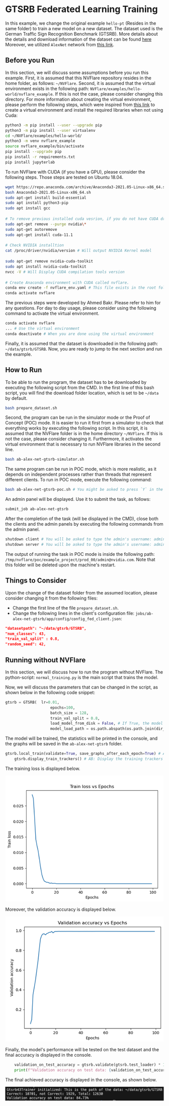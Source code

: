 # GTSRB Federated Learning Training

In this example, we change the original example `hello-pt` (Resides in the same folder) to train a new model on a new dataset.
The dataset used is the German Traffic Sign Recognition Benchmark (GTSRB).
More details about the details and download information of the dataset can be found [here](https://benchmark.ini.rub.de/)
Moreover, we utilized `AlexNet` network from [this link](https://mailto-surajk.medium.com/a-tutorial-on-traffic-sign-classification-using-pytorch-dabc428909d7).

## Before you Run

In this section, we will discuss some assumptions before you run this example.
First, it is assumed that this NVFlare repository resides in the home folder, as follows: `~/NVFlare`.
Second, it is assumed that the virtual environment exists in the following path: `NVFlare/examples/hello-world/nvflare_example`.
If this is not the case, please consider changing this directory.
For more information about creating the virtual environment, please perform the following steps, which were inspired from [this link](https://nvflare.readthedocs.io/en/main/example_applications_algorithms.html) to create a virtual environment and install the required libraries when not using Cuda:

```bash
python3 -m pip install --user --upgrade pip
python3 -m pip install --user virtualenv
cd ~/NVFlare/examples/hello-world/
python3 -m venv nvflare_example
source nvflare_example/bin/activate
pip install --upgrade pip
pip install -r requirements.txt
pip install jupyterlab
```

To run NVFlare with CUDA (if you have a GPU), please consider the following steps.
Those steps are tested on Ubuntu 18.04.

```bash
wget https://repo.anaconda.com/archive/Anaconda3-2021.05-Linux-x86_64.sh # Install Anaconda
bash Anaconda3-2021.05-Linux-x86_64.sh
sudo apt-get install build-essential
sudo apt install python3-pip
sudo apt install gcc

# To remove previous installed cuda vesrion, if you do not have CUDA driver 11.1
sudo apt-get remove --purge nvidia\*
sudo apt-get autoremove
sudo apt-get install cuda-11.1

# Check NVIDIA installtion
cat /proc/driver/nvidia/version # Will output NVIDIA Kernel model

sudo apt-get remove nvidia-cuda-toolkit
sudo apt install nvidia-cuda-toolkit
nvcc -V # Will Display CUDA compilation tools version

# Create Anaconda environment with CUDA called nvflare.
conda env create -f nvflare_env.yaml # This file exists in the root folder of the NVFlare repository.
conda activate nvflare
```

The previous steps were developed by Ahmed Bakr.
Please refer to him for any questions.
For day to day usage, please consider using the following command to activate the virtual environment.

```bash
conda activate nvflare
... # Use the virtual environment
conda deactivate # When you are done using the virtual environment
```

Finally, it is assumed that the dataset is downloaded in the following path: `~/data/gtsrb/GTSRB`.
Now, you are ready to jump to the next section and run the example.

## How to Run

To be able to run the program, the dataset has to be downloaded by executing the following script from the CMD.
In the first line of this bash script, you will find the download folder location, which is set to be `~/data` by default.

```bash
bash prepare_dataset.sh
```

Second, the program can be run in the simulator mode or the Proof of Concept (POC) mode.
It is easier to run it first from a simulator to check that everything works by executing the following script.
In this script, it is assumed that the NVFlare folder is in the home directory `~/NVFlare`.
If this is not the case, please consider changing it.
Furthermore, it activates the virtual environment that is necessary to run NVFlare libraries in the second line.

```bash
bash ab-alex-net-gtsrb-simulator.sh
```

The same program can be run in POC mode, which is more realistic, as it depends on independent processes rather than threads that represent different clients.
To run in POC mode, execute the following command:

```bash
bash ab-alex-net-gtsrb-poc.sh # You might be asked to press `Y` in the CMD.
```

An admin panel will be displayed.
Use it to submit the task, as follows:

```bash
submit_job ab-alex-net-gtsrb
```

After the completion of the task (will be displayed in the CMD), close both the clients and the admin panels by executing the following commands from the admin panel.

```bash
shutdown client # You will be asked to type the admin's username: admin@nvidia.com
shutdown server # You will be asked to type the admin's username: admin@nvidia.com
```

The output of running the task in POC mode is inside the following path: `/tmp/nvflare/poc/example_project/prod_00/admin@nvidia.com`.
Note that this folder will be deleted upon the machine's restart.

## Things to Consider

Upon the change of the dataset folder from the assumed location, please consider changing it from the following files:

- Change the first line of the file `prepare_dataset.sh`.
- Change the following lines in the client's configuration file: `jobs/ab-alex-net-gtsrb/app/config/config_fed_client.json`:

```json
"datasetpath": "~/data/gtsrb/GTSRB",
"num_classes": 43,
"train_val_split" : 0.8,
"random_seed": 42,
```

## Running without NVFlare

In this section, we will discuss how to run the program without NVFlare.
The python-script: `normal_training.py` is the main script that trains the model.

Now, we will discuss the parameters that can be changed in the script, as shown below in the following code snippet:

```python
gtsrb = GTSRB(  lr=0.01,
                    epochs=100,
                    batch_size = 128,
                    train_val_split = 0.8,
                    load_model_from_disk = False, # If True, the model will be loaded from the disk
                    model_load_path = os.path.abspath(os.path.join(dir_path, "model_99.pth"))) # The path of the model that should be loaded from the disk if load_model_from_disk is True
```

The model will be trained, the statistics will be printed in the console, and the graphs will be saved in the `ab-alex-net-gtsrb` folder.

```python
gtsrb.local_train(validate=True, save_graphs_after_each_epoch=True) # AB: Training the model
    gtsrb.display_train_trackers() # AB: Display the training trackers
```

The training loss is displayed below.

![alt text](image.png)

Moreover, the validation accuracy is displayed below.

![alt text](image-1.png)

Finally, the model's performance will be tested on the test dataset and the final accuracy is displayed in the console.

```python
    validation_on_test_accuracy = gtsrb.validate(gtsrb.test_loader) * 100 # AB: Final validation on the test data
    print(f"Validation accuracy on test data: {validation_on_test_accuracy:.2f}%")
```

The final achieved accuracy is displayed in the console, as shown below.

![alt text](image-2.png)
